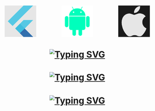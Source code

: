 <!-- Banner: Sadece logolar, daha büyük ve yan yana -->
<p align="center" style="display: flex; justify-content: center; gap: 80px; flex-wrap: nowrap;">
  <!-- Flutter -->
  <img src="https://raw.githubusercontent.com/devicons/devicon/master/icons/flutter/flutter-original.svg" height="100" alt="Flutter Logo" style="filter: brightness(1.2) invert(0.1);" />

  <!-- Android -->
  <img src="https://raw.githubusercontent.com/devicons/devicon/master/icons/android/android-original.svg" height="100" alt="Android Logo" style="filter: brightness(1.1) saturate(1.5) hue-rotate(80deg);" />

  <!-- iOS -->
  <img src="https://raw.githubusercontent.com/devicons/devicon/master/icons/apple/apple-original.svg" height="100" alt="iOS Logo" style="filter: brightness(1.5) invert(0.9);" />
</p>
<!-- Typing animation alt alta, renkler değişiyor -->
<h1 align="center">
  <a href="https://git.io/typing-svg">
    <img src="https://readme-typing-svg.herokuapp.com?font=Fira+Code&size=28&pause=1000&color=00C4FF&center=true&vCenter=true&width=650&lines=Hi%2C+I'm+Muhammed+Emin+Alan+(wonzy)" alt="Typing SVG" />
  </a>
</h1>

<h1 align="center">
  <a href="https://git.io/typing-svg">
    <img src="https://readme-typing-svg.herokuapp.com?font=Fira+Code&size=28&pause=1000&color=FF6EC7&center=true&vCenter=true&width=650&lines=Flutter+Developer+🚀" alt="Typing SVG" />
  </a>
</h1>

<h1 align="center">
  <a href="https://git.io/typing-svg">
    <img src="https://readme-typing-svg.herokuapp.com?font=Fira+Code&size=28&pause=1000&color=7CFC00&center=true&vCenter=true&width=650&lines=Cross+Platform+App+Builder+🌍" alt="Typing SVG" />
  </a>
</h1>
